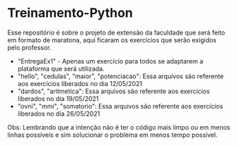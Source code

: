 # Treinamento-Python
Esse repositório é sobre o projeto de extensão da faculdade que será feito em formato de maratona, aqui ficaram os exercícios que serão exigidos pelo professor.


- "EntregaEx1" - Apenas um exercício para todos se adaptarem a plataforma que será utilizada.
- "hello", "cedulas", "maior", "potenciacao": Essa arquivos são referente aos exercícios liberados no dia 12/05/2021
- "dardos", "aritmetica": Essa arquivos são referente aos exercícios liberados no dia 19/05/2021
- "ovni", "mmi", "somatorio": Essa arquivos são referente aos exercícios liberados no dia 26/05/2021


Obs: Lembrando que a intenção não é ter o código mais limpo ou em menos linhas possíveis e sim solucionar o problema em menos tempo possível.

